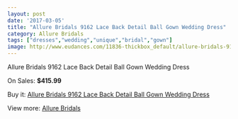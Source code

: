 ```yaml
---
layout: post
date: '2017-03-05'
title: "Allure Bridals 9162 Lace Back Detail Ball Gown Wedding Dress"
category: Allure Bridals
tags: ["dresses","wedding","unique","bridal","gown"]
image: http://www.eudances.com/11836-thickbox_default/allure-bridals-9162-lace-back-detail-ball-gown-wedding-dress.jpg
---
```

Allure Bridals 9162 Lace Back Detail Ball Gown Wedding Dress

On Sales: **$415.99**
<a href="https://www.eudances.com/en/allure-bridals/3720-allure-bridals-9162-lace-back-detail-ball-gown-wedding-dress.html"><amp-img layout="responsive" width="600" height="600" src="//www.eudances.com/11836-thickbox_default/allure-bridals-9162-lace-back-detail-ball-gown-wedding-dress.jpg" alt="Allure Bridals 9162 Lace Back Detail Ball Gown Wedding Dress 0" /></a>
<a href="https://www.eudances.com/en/allure-bridals/3720-allure-bridals-9162-lace-back-detail-ball-gown-wedding-dress.html"><amp-img layout="responsive" width="600" height="600" src="//www.eudances.com/11837-thickbox_default/allure-bridals-9162-lace-back-detail-ball-gown-wedding-dress.jpg" alt="Allure Bridals 9162 Lace Back Detail Ball Gown Wedding Dress 1" /></a>
<a href="https://www.eudances.com/en/allure-bridals/3720-allure-bridals-9162-lace-back-detail-ball-gown-wedding-dress.html"><amp-img layout="responsive" width="600" height="600" src="//www.eudances.com/11838-thickbox_default/allure-bridals-9162-lace-back-detail-ball-gown-wedding-dress.jpg" alt="Allure Bridals 9162 Lace Back Detail Ball Gown Wedding Dress 2" /></a>
<a href="https://www.eudances.com/en/allure-bridals/3720-allure-bridals-9162-lace-back-detail-ball-gown-wedding-dress.html"><amp-img layout="responsive" width="600" height="600" src="//www.eudances.com/11839-thickbox_default/allure-bridals-9162-lace-back-detail-ball-gown-wedding-dress.jpg" alt="Allure Bridals 9162 Lace Back Detail Ball Gown Wedding Dress 3" /></a>

Buy it: [Allure Bridals 9162 Lace Back Detail Ball Gown Wedding Dress](https://www.eudances.com/en/allure-bridals/3720-allure-bridals-9162-lace-back-detail-ball-gown-wedding-dress.html "Allure Bridals 9162 Lace Back Detail Ball Gown Wedding Dress")

View more: [Allure Bridals](https://www.eudances.com/en/2-allure-bridals "Allure Bridals")